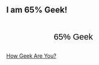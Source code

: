 ## I am 65% Geek!

<a href="http://mingle2.com/geek-quiz" style="text-decoration: none; background: url('http://mingle2.com/css/img/quiz/badge1_green.jpg') no-repeat; display: block; width: 268px; height: 82px;"><span style="display: block; padding-left: 125px; padding-top: 28px; color: #000; font-family: Arial; font-size: 22px;">65% Geek</span></a> <a href="http://mingle2.com/geek-quiz">How Geek Are You?</a>

<!-- {"time": "2007-09-06 12:23:37", "title": "I am 65% Geek!"} -->
